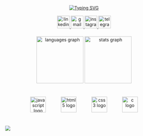 <div align="center">
<a href="https://git.io/typing-svg"><img src="https://readme-typing-svg.herokuapp.com?font=Fira+Code&weight=200&size=19&pause=1000&color=D07DEE&background=A37FB600&width=435&lines=Nice+to+meet+you!+My+name+is+Kau%C3%A3+Thierry;A+future+full-stack+developer." alt="Typing SVG" /></a>
</div>


<br clear="both">

<div align="center">
  <a href="https://www.linkedin.com/in/kauã-thierry/" target="_blank">
    <img src="https://img.shields.io/static/v1?message=LinkedIn&logo=linkedin&label=&color=0077B5&logoColor=white&labelColor=&style=for-the-badge" height="40" alt="linkedin logo"/>
  </a>
  <a href="mailto:kauathierry86@gmail.com" target="_blank">
    <img src="https://img.shields.io/static/v1?message=Gmail&logo=gmail&label=&color=D14836&logoColor=white&labelColor=&style=for-the-badge" height="40" alt="gmail logo"/>
  </a>
  <a href="https://www.instagram.com/nunessss61/" target="_blank">
    <img src="https://img.shields.io/static/v1?message=Instagram&logo=instagram&label=&color=E4405F&logoColor=white&labelColor=&style=for-the-badge" height="40" alt="instagram logo"/>
  </a>
  <a href="https://t.me/Nunes0661" target="_blank">
    <img src="https://img.shields.io/static/v1?message=Telegram&logo=telegram&label=&color=2CA5E0&logoColor=white&labelColor=&style=for-the-badge" height="40" alt="telegram logo"/>
  </a>
</div>

###

<div align="center">
  <img src="https://github-readme-stats.vercel.app/api/top-langs?username=Knunesth&locale=en&hide_title=false&layout=compact&card_width=320&langs_count=5&theme=dark&hide_border=true&order=2" height="150" alt="languages graph"  />
  <img src="https://github-readme-stats.vercel.app/api?username=Knunesth&hide_title=false&hide_rank=false&show_icons=true&include_all_commits=true&count_private=true&disable_animations=false&theme=dark&locale=en&hide_border=true&order=1&custom_title=GitHub%20Stats" height="150" alt="stats graph"  />
  
</div>

###

<br clear="both">

<div align="center">
  <img src="https://cdn.jsdelivr.net/gh/devicons/devicon/icons/javascript/javascript-original.svg" height="50" alt="javascript logo"  />
  <img width="40" />
  <img src="https://cdn.jsdelivr.net/gh/devicons/devicon/icons/html5/html5-original.svg" height="50" alt="html5 logo"  />
  <img width="40" />
  <img src="https://cdn.jsdelivr.net/gh/devicons/devicon/icons/css3/css3-original.svg" height="50" alt="css3 logo"  />
  <img width="40" />
  <img src="https://cdn.jsdelivr.net/gh/devicons/devicon/icons/c/c-original.svg" height="50" alt="c logo"  />
</div>

###

<br clear="both">

<img align="left" src="https://profile-counter.glitch.me/Knunesth/count.svg?"  />


